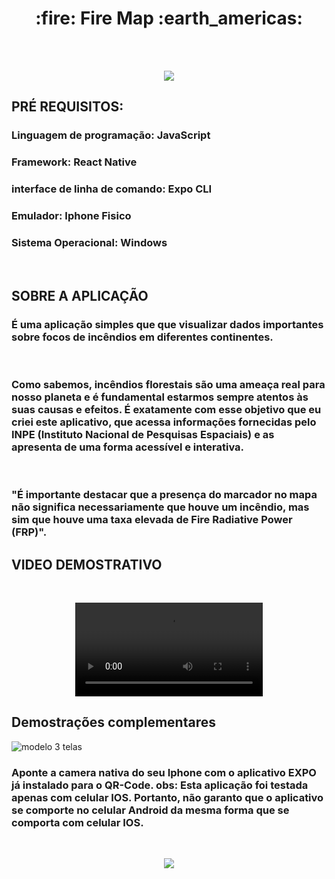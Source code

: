<h1 align="center"> :fire: Fire Map :earth_americas:</h1> 
<br>
<br>
<p align="center">
<img src="https://user-images.githubusercontent.com/103543739/218285922-872f1ca3-d731-4d7b-9b19-a498353fbb12.png">
</p>







<h2>PRÉ REQUISITOS:</>
<h3> Linguagem de programação: JavaScript </h3>
<h3> Framework: React Native </h3>
<h3> interface de linha de comando: Expo CLI </h3>
<h3> Emulador: Iphone Fisico <h3
<h3> Sistema Operacional: Windows </h3>



<br>

<h2>SOBRE A APLICAÇÃO</h2>

<h3>É uma aplicação simples que que visualizar dados importantes sobre focos de incêndios em diferentes continentes. </h3>
<br>
<h3>Como sabemos, incêndios florestais são uma ameaça real para nosso planeta e é fundamental estarmos sempre atentos às 
suas causas e efeitos. É exatamente com esse objetivo que eu criei este aplicativo, que acessa informações fornecidas 
pelo INPE (Instituto Nacional de Pesquisas Espaciais) e as apresenta de uma forma acessível e interativa.</h3>
<br>
<h3>
"É importante destacar que a presença do marcador no mapa não significa necessariamente que houve um incêndio, 
mas sim que houve uma taxa elevada de Fire Radiative Power (FRP)".
</h3>

<h2>VIDEO DEMOSTRATIVO</h2>
<br>

<p align="center">
<video src="https://user-images.githubusercontent.com/103543739/218286853-92f92efa-38a0-44e6-8911-95d17f9a1f57.mp4">
</p>

<h2>Demostrações complementares</h2>

![modelo 3 telas](https://user-images.githubusercontent.com/103543739/218286886-78f3112f-d328-41c0-85ab-9f18fbee595f.png)
<br>
<h3>
Aponte a camera nativa do seu Iphone com o aplicativo EXPO já instalado para o QR-Code.
obs: Esta aplicação foi testada apenas com celular IOS. Portanto, não garanto que o aplicativo se comporte no celular Android da mesma forma 
que se comporta com celular IOS.
</h3>
<br>
<p align="center">
<img src="https://user-images.githubusercontent.com/103543739/218289145-1a47334a-98ff-4a95-a4e9-cc36e2600874.png">
</p>
